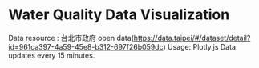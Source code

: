 # Water Quality Data Visualization
Data resource : 台北市政府 open data(https://data.taipei/#/dataset/detail?id=961ca397-4a59-45e8-b312-697f26b059dc)
Usage: Plotly.js
Data updates every 15 minutes.
